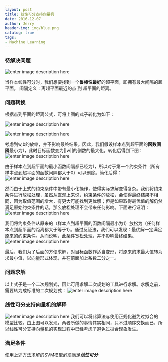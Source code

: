 ```yaml
---
layout: post
title: 线性可分支持向量机
date: 2016-12-07
author: Jerry
header-img: img/blue.png
catalog: true
tags:
- Machine Learning
---
```


### 待解决问题
![enter image description here](http://7xt1xs.com1.z0.glb.clouddn.com/ml/linear_svm/1.png)

当样本线性可分时，我们想要找到一个**鲁棒性最好**的超平面，即拥有最大间隔的超平面。
间隔定义：离超平面最近的点 到 超平面的距离。

### 问题转换
根据点到平面的距离公式，可将上图的式子转化为如下：

![enter image description here](http://7xt1xs.com1.z0.glb.clouddn.com/ml/linear_svm/2.png)

![enter image description here](http://7xt1xs.com1.z0.glb.clouddn.com/ml/linear_svm/3.png)

考虑到w,b的放缩，并不影响最终结果。因此，我们假设样本点到超平面的**函数间隔**最小为1，此时目标函数变为||w||的倒数的最大化。转化后得到下图：
![enter image description here](http://7xt1xs.com1.z0.glb.clouddn.com/ml/linear_svm/4.png)

由于样本点到超平面的最小函数间隔都已经为1，所以对于第一个约束条件（所有样本点到超平面的函数间隔都大于0）可以删除。简化后得：
![enter image description here](http://7xt1xs.com1.z0.glb.clouddn.com/ml/linear_svm/5.png)

然而由于上式的约束条件中带有最小化操作，使得实际求解变得复杂。我们将约束条件进行放松处理，虽然从直观上来说，约束条件的放松，会使得最终结果不相同，因为取值范围的增大，有更大可能找到更优解；但是如果取得最优值的解仍然满足原始约束条件的话，那么放松处理不会带来任何影响。下面进行证明：
![enter image description here](http://7xt1xs.com1.z0.glb.clouddn.com/ml/linear_svm/6.png)

我们将约束条件从原来的（样本点到超平面的函数间隔最小为1）放松为（任何样本点到超平面的距离都大于等于1）。通过反证法，我们可以发现：最优解一定满足原来的约束条件。从而说明，此条件宽松处理，并不影响最终结果。
![enter image description here](http://7xt1xs.com1.z0.glb.clouddn.com/ml/linear_svm/7.png)

最后，我们为了后面的方便求解，对目标函数作适当变形，将原来的求最大值转为求最小值，以向量形式体现，并在前面加上系数二分之一。

### 问题求解
以上式子是一个二次规划式，因此可用求解二次规划的工具进行求解。求解之前，需要转为成标准的二次规划式：
![enter image description here](http://7xt1xs.com1.z0.glb.clouddn.com/ml/linear_svm/8.png)

### 线性可分支持向量机的解释

![enter image description here](http://7xt1xs.com1.z0.glb.clouddn.com/ml/linear_svm/9.png)
我们可以将此算法与使用正规化避免过拟合的模型比较。由上图可以发现，两者所做的事情其实相同，只不过顺序交换而已，所以线性可分支持向量机的实现过程中已经考虑了避免过拟合现象发生。

### 满足条件
使用上述方法求解的SVM模型必须满足***线性可分***
